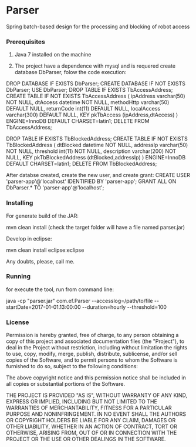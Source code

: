 # Parser

Spring batch-based design for the processing and blocking of robot access

### Prerequisites
1. Java 7 installed on the machine

2. The project have a dependence with mysql and is requered create database DbParser, folow the code execution:

DROP DATABASE IF EXISTS DbParser;
CREATE DATABASE IF NOT EXISTS DbParser;
USE DbParser;
DROP TABLE IF EXISTS TbAccessAddress;
CREATE TABLE IF NOT EXISTS TbAccessAddress (
  ipAddress varchar(50) NOT NULL,
  dtAccess datetime NOT NULL,
  methodHttp varchar(50) DEFAULT NULL,
  returnCode int(11) DEFAULT NULL,
  localAccess varchar(300) DEFAULT NULL,
  KEY pkTbAccess (ipAddress,dtAccess)
) ENGINE=InnoDB DEFAULT CHARSET=latin1;
DELETE FROM TbAccessAddress;

DROP TABLE IF EXISTS TbBlockedAddress;
CREATE TABLE IF NOT EXISTS TbBlockedAddress (
  dtBlocked datetime NOT NULL,
  addressIp varchar(50) NOT NULL,
  threshold int(11) NOT NULL,
  description varchar(200) NOT NULL,
  KEY pkTbBlockedAddress (dtBlocked,addressIp)
) ENGINE=InnoDB DEFAULT CHARSET=latin1;
DELETE FROM TbBlockedAddress;

After databse created, create the new user, and create grant:
CREATE USER 'parser-app'@'localhost' IDENTIFIED BY 'parser-app';
GRANT ALL ON DbParser.* TO 'parser-app'@'localhost';

### Installing

For generate build of the JAR:

mvn clean install 
(check the target folder will have a file named parser.jar)

Develop in eclipse:

mvn clean install eclipse:eclipse

Any doubts, please, call me.

### Running
for execute the tool, run from command line:

 java -cp "parser.jar" com.ef.Parser --accesslog=/path/to/file --startDate=2017-01-01.13:00:00 --duration=hourly --threshold=100 


### License

Permission is hereby granted, free of charge, to any person obtaining a copy of this project and associated documentation files (the "Project"), to deal in the Project without restriction, including without limitation the rights to use, copy, modify, merge, publish, distribute, sublicense, and/or sell copies of the Software, and to permit persons to whom the Software is furnished to do so, subject to the following conditions:

The above copyright notice and this permission notice shall be included in all copies or substantial portions of the Software.

THE PROJECT IS PROVIDED "AS IS", WITHOUT WARRANTY OF ANY KIND, EXPRESS OR IMPLIED, INCLUDING BUT NOT LIMITED TO THE WARRANTIES OF MERCHANTABILITY, FITNESS FOR A PARTICULAR PURPOSE AND NONINFRINGEMENT. IN NO EVENT SHALL THE AUTHORS OR COPYRIGHT HOLDERS BE LIABLE FOR ANY CLAIM, DAMAGES OR OTHER LIABILITY, WHETHER IN AN ACTION OF CONTRACT, TORT OR OTHERWISE, ARISING FROM, OUT OF OR IN CONNECTION WITH THE PROJECT OR THE USE OR OTHER DEALINGS IN THE SOFTWARE.
